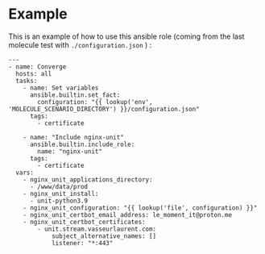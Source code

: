# Example

This is an example of how to use this ansible role (coming from the last molecule test with `./configuration.json` ) :

```
---
- name: Converge
  hosts: all
  tasks:
    - name: Set variables 
      ansible.builtin.set_fact:
        configuration: "{{ lookup('env', 'MOLECULE_SCENARIO_DIRECTORY') }}/configuration.json"
      tags:
        - certificate

    - name: "Include nginx-unit"
      ansible.builtin.include_role:
        name: "nginx-unit"
      tags:
        - certificate
  vars:
    - nginx_unit_applications_directory:
      - /www/data/prod
    - nginx_unit_install:
      - unit-python3.9
    - nginx_unit_configuration: "{{ lookup('file', configuration) }}"
    - nginx_unit_certbot_email_address: le_moment_it@proton.me
    - nginx_unit_certbot_certificates:
        - unit.stream.vasseurlaurent.com:
            subject_alternative_names: []
            listener: "*:443" 
```